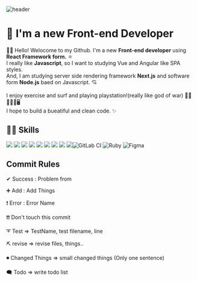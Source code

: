 ![header](https://capsule-render.vercel.app/api?type=waving&color=gradient&height=200&section=header&text=Hello%20Eunsu%20World!&fontSize=60&animation=fadeIn)

# 💎 I'm a new Front-end Developer

🖐🏻 Hello! Welocome to my Github. 
I'm a new **Front-end developer** using **React Framework form.** ⚛️ <br />
I really like **Javascript**, so I want to studying Vue and Angular like SPA styles. <br />
And, I am studying server side rendering framework **Next.js** and  software form **Node.js** baed on Javascript. 💘 <br /> 
<br />
I enjoy exercise and surf and playing playstation!(really like god of war) 💪🏻🏄🏻‍♀️🖥 <br />
I hope to build a bueatiful and clean code. ✨ <br />

## 💪🏻 Skills

<img src="https://img.shields.io/badge/html-E34F26?style=for-the-badge&logo=html5&logoColor=white">  <img src="https://img.shields.io/badge/css-1572B6?style=for-the-badge&logo=css3&logoColor=white">  <img src="https://img.shields.io/badge/Sass-cc6699?style=for-the-badge&logo=sass&logoColor=white">  <img src="https://img.shields.io/badge/bootstrap-7952B3?style=for-the-badge&logo=bootstrap&logoColor=white">  <img src="https://img.shields.io/badge/javascript-F7DF1E?style=for-the-badge&logo=javascript&logoColor=black">  <img src="https://img.shields.io/badge/jquery-0769AD?style=for-the-badge&logo=jquery&logoColor=white">  <img src="https://img.shields.io/badge/react-61DAFB?style=for-the-badge&logo=react&logoColor=black">  <img src="https://img.shields.io/badge/Typescript-2e75b6?style=for-the-badge&logo=Typescript&logoColor=white">  <img src="https://img.shields.io/badge/github-181717?style=for-the-badge&logo=github&logoColor=white">![GitLab CI](https://img.shields.io/badge/gitlab%20ci-%23181717.svg?style=for-the-badge&logo=gitlab&logoColor=white) 	![Ruby](https://img.shields.io/badge/ruby-%23CC342D.svg?style=for-the-badge&logo=ruby&logoColor=white)	![Figma](https://img.shields.io/badge/figma-%23F24E1E.svg?style=for-the-badge&logo=figma&logoColor=white)


## Commit Rules

✔ Success : Problem from

➕ Add : Add Things

❗ Error : Error Name

❗❗ Don't touch this commit

➰ Test => TestName, test filename, line

⛏  revise => revise files, things..

◾ Changed Things => small changed things (Only one sentence)

🗨️ Todo => write todo list
